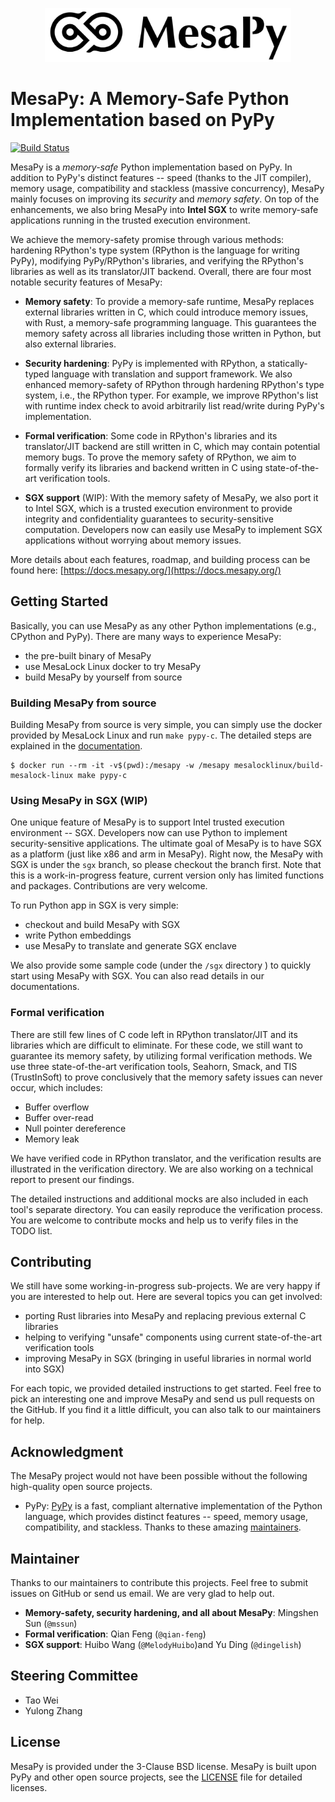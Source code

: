 <p align="center"><img src="img/logo.png" height="86" /></p>

# MesaPy: A Memory-Safe Python Implementation based on PyPy

[![Build Status](https://ci.mesalock-linux.org/api/badges/mesalock-linux/mesapy/status.svg)](https://ci.mesalock-linux.org/mesalock-linux/mesapy)

MesaPy is a *memory-safe* Python implementation based on PyPy. In addition to
PyPy's distinct features -- speed (thanks to the JIT compiler), memory usage,
compatibility and stackless (massive concurrency), MesaPy mainly focuses on
improving its *security* and *memory safety*. On top of the enhancements, we
also bring MesaPy into **Intel SGX** to write memory-safe applications running
in the trusted execution environment.

We achieve the memory-safety promise through various methods: hardening
RPython's type system (RPython is the language for writing PyPy), modifying
PyPy/RPython's libraries, and verifying the RPython's libraries as well as its
translator/JIT backend. Overall, there are four most notable security
features of MesaPy:

- **Memory safety**: To provide a memory-safe runtime, MesaPy replaces external
  libraries written in C, which could introduce memory issues, with Rust, a
  memory-safe programming language. This guarantees the memory safety across
  all libraries including those written in Python, but also external libraries.

- **Security hardening**: PyPy is implemented with RPython, a statically-typed
  language with translation and support framework. We also enhanced
  memory-safety of RPython through hardening RPython's type system, i.e., the
  RPython typer. For example, we improve RPython's list with runtime index check
  to avoid arbitrarily list read/write during PyPy's implementation.

- **Formal verification**: Some code in RPython's libraries and its
  translator/JIT backend are still written in C, which may contain potential
  memory bugs. To prove the memory safety of RPython, we aim to formally
  verify its libraries and backend written in C using state-of-the-art
  verification tools.

- **SGX support** (WIP): With the memory safety of MesaPy, we also port it to
  Intel SGX, which is a trusted execution environment to provide integrity and
  confidentiality guarantees to security-sensitive computation. Developers now
  can easily use MesaPy to implement SGX applications without worrying about
  memory issues.

More details about each features, roadmap, and building process can be found here:
[https://docs.mesapy.org/](https://docs.mesapy.org/)

## Getting Started

Basically, you can use MesaPy as any other Python implementations (e.g., CPython
and PyPy). There are many ways to experience MesaPy:

  - the pre-built binary of MesaPy
  - use MesaLock Linux docker to try MesaPy
  - build MesaPy by yourself from source

### Building MesaPy from source

Building MesaPy from source is very simple, you can simply use the docker provided
by MesaLock Linux and run `make pypy-c`. The detailed steps are explained in the
[documentation](https://docs.mesapy.org/building-from-source.html).

```
$ docker run --rm -it -v$(pwd):/mesapy -w /mesapy mesalocklinux/build-mesalock-linux make pypy-c
```

### Using MesaPy in SGX (WIP)

One unique feature of MesaPy is to support Intel trusted execution environment
-- SGX. Developers now can use Python to implement security-sensitive
applications. The ultimate goal of MesaPy is to have SGX as a platform (just
like x86 and arm in MesaPy). Right now, the MesaPy with SGX is under the `sgx`
branch, so please checkout the branch first. Note that this is a work-in-progress
feature, current version only has limited functions and packages. Contributions
are very welcome.

To run Python app in SGX is very simple:

  - checkout and build MesaPy with SGX
  - write Python embeddings
  - use MesaPy to translate and generate SGX enclave

We also provide some sample code (under the `/sgx` directory ) to quickly start
using MesaPy with SGX. You can also read details in our documentations.

### Formal verification

There are still few lines of C code left in RPython translator/JIT and its
libraries which are difficult to eliminate. For these code, we still want to
guarantee its memory safety, by utilizing formal verification methods. We
use three state-of-the-art verification tools, Seahorn, Smack, and TIS
(TrustInSoft) to prove conclusively that the memory safety issues can never
occur, which includes:

  - Buffer overflow
  - Buffer over-read
  - Null pointer dereference
  - Memory leak
  
We have verified code in RPython translator, and the verification results are
illustrated in the verification directory. We are also working on a technical
report to present our findings.

The detailed instructions and additional mocks are also included in each tool's
separate directory. You can easily reproduce the verification process. You are
welcome to contribute mocks and help us to verify files in the TODO list.

## Contributing

We still have some working-in-progress sub-projects. We are very happy if you
are interested to help out. Here are several topics you can get involved:

  - porting Rust libraries into MesaPy and replacing previous external C
    libraries
  - helping to verifying "unsafe" components using current state-of-the-art
    verification tools
  - improving MesaPy in SGX (bringing in useful libraries in normal world into
    SGX)

For each topic, we provided detailed instructions to get started. Feel free to
pick an interesting one and improve MesaPy and send us pull requests on the
GitHub. If you find it a little difficult, you can also talk to our maintainers
for help.

## Acknowledgment

The MesaPy project would not have been possible without the following
high-quality open source projects.

  - PyPy: [PyPy](http://pypy.org/) is a fast, compliant alternative
    implementation of the Python language, which provides distinct features --
    speed, memory usage, compatibility, and stackless. Thanks to these amazing
    [maintainers](https://pypy.org/people.html).

## Maintainer

Thanks to our maintainers to contribute this projects. Feel free to submit issues
on GitHub or send us email. We are very glad to help out.

  - **Memory-safety, security hardening, and all about MesaPy**: Mingshen Sun (`@mssun`)
  - **Formal verification**: Qian Feng (`@qian-feng`)
  - **SGX support**: Huibo Wang (`@MelodyHuibo`)and Yu Ding (`@dingelish`)

## Steering Committee

  - Tao Wei
  - Yulong Zhang

## License

MesaPy is provided under the 3-Clause BSD license. MesaPy is built upon PyPy and
other open source projects, see the [LICENSE](LICENSE) file for detailed licenses.
